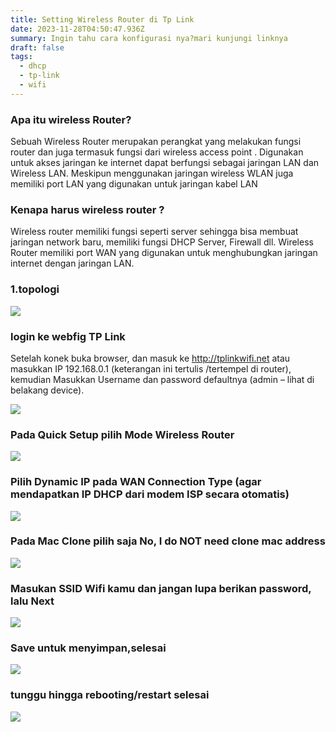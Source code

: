 ```yaml
---
title: Setting Wireless Router di Tp Link
date: 2023-11-28T04:50:47.936Z
summary: Ingin tahu cara konfigurasi nya?mari kunjungi linknya
draft: false
tags:
  - dhcp
  - tp-link
  - wifi
---
```

### Apa itu wireless Router?

Sebuah Wireless Router merupakan perangkat yang melakukan fungsi router dan juga termasuk fungsi dari wireless access point . Digunakan untuk akses jaringan ke internet dapat berfungsi sebagai jaringan LAN dan Wireless LAN. Meskipun menggunakan jaringan wireless WLAN juga memiliki port LAN yang digunakan untuk jaringan kabel LAN

### Kenapa harus wireless router ?

Wireless router memiliki fungsi seperti server  sehingga bisa membuat jaringan network baru, memiliki fungsi DHCP Server, Firewall dll. Wireless Router memiliki port WAN yang digunakan untuk menghubungkan jaringan internet dengan jaringan LAN.

### 1.topologi

![](/images/uploads/screenshot_2023-11-28-19-40-28-18_ee92dd2796c5abdb79ebb8cb6a3579d6.jpg)

### login ke webfig TP Link

Setelah konek buka browser, dan masuk ke http://tplinkwifi.net atau masukkan IP 192.168.0.1 (keterangan ini tertulis /tertempel di router), kemudian Masukkan Username dan password defaultnya (admin – lihat di belakang device).

![](/images/uploads/100-06-tplink-tl-wr840n-wisp.png)

### Pada Quick Setup pilih Mode Wireless Router

![](/images/uploads/img_20231128_123923.jpg)

### Pilih Dynamic IP pada WAN Connection Type (agar mendapatkan IP DHCP dari modem ISP secara otomatis)

![](/images/uploads/img_20231128_123523.jpg)

### Pada Mac Clone pilih saja No, I do NOT need clone mac address

![](/images/uploads/3.-pilih-no-i-do-not-need-cloe-mac-address.jpg)

### Masukan SSID Wifi kamu dan jangan lupa berikan password, lalu Next

![](/images/uploads/img_20231128_123807.jpg)

### Save untuk menyimpan,selesai

![](/images/uploads/img_20231128_123838.jpg)

### tunggu hingga rebooting/restart selesai

![](/images/uploads/6.-tunggu-hingga-proses-rebooting-selesai.jpg)